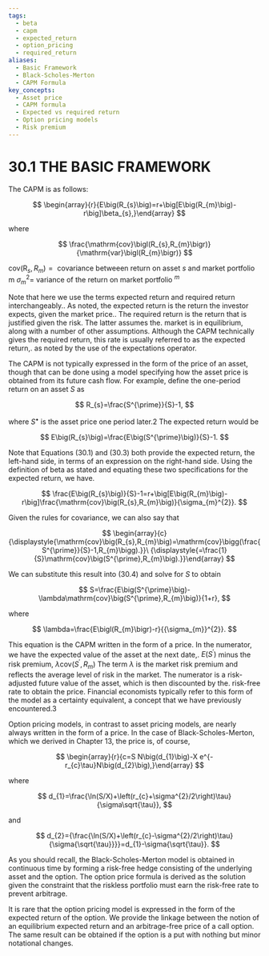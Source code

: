 ```yaml
---
tags:
  - beta
  - capm
  - expected_return
  - option_pricing
  - required_return
aliases:
  - Basic Framework
  - Black-Scholes-Merton
  - CAPM Formula
key_concepts:
  - Asset price
  - CAPM formula
  - Expected vs required return
  - Option pricing models
  - Risk premium
---
```


# 30.1 THE BASIC FRAMEWORK

The CAPM is as follows:

$$
\begin{array}{r}{E\big(R_{s}\big)=r+\big[E\big(R_{m}\big)-r\big]\beta_{s},}\end{array}
$$

where

$$
\frac{\mathrm{cov}\bigl(R_{s},R_{m}\bigr)}{\mathrm{var}\bigl(R_{m}\bigr)}
$$

$\mathrm{cov}\left(\mathrm{R}_{s},R_{m}\right)=\mathrm{}$ covariance betweeen return on asset $s$ and market portfolio m $\sigma_{m}^{2}=$ variance of the return on market portfolio $^m$

Note that here we use the terms expected return and required return interchangeably.. As noted, the expected return is the return the investor expects, given the market price.. The required return is the return that is justified given the risk. The latter assumes the. market is in equilibrium, along with a number of other assumptions. Although the CAPM technically gives the required return, this rate is usually referred to as the expected return,. as noted by the use of the expectations operator.

The CAPM is not typically expressed in the form of the price of an asset, though that can be done using a model specifying how the asset price is obtained from its future cash flow. For example, define the one-period return on an asset $S$ as

$$
R_{s}=\frac{S^{\prime}}{S}-1,
$$

where $S^{\bullet}$ is the asset price one period later.2 The expected return would be

$$
E\big(R_{s}\big)=\frac{E\big(S^{\prime}\big)}{S}-1.
$$

Note that Equations (30.1) and (30.3) both provide the expected return, the left-hand side, in terms of an expression on the right-hand side. Using the definition of beta as stated and equating these two specifications for the expected return, we have.

$$
\frac{E\big(R_{s}\big)}{S}-1=r+\big[E\big(R_{m}\big)-r\big]\frac{\mathrm{cov}\big(R_{s},R_{m}\big)}{\sigma_{m}^{2}}.
$$

Given the rules for covariance, we can also say that

$$
\begin{array}{c}{\displaystyle{\mathrm{cov}\big(R_{s},R_{m}\big)=\mathrm{cov}\bigg(\frac{S^{\prime}}{S}-1,R_{m}\bigg).}}\ {\displaystyle{=\frac{1}{S}\mathrm{cov}\big(S^{\prime},R_{m}\big).}}\end{array}
$$

We can substitute this result into (30.4) and solve for $S$ to obtain

$$
S=\frac{E\big(S^{\prime}\big)-\lambda\mathrm{cov}\big(S^{\prime},R_{m}\big)}{1+r},
$$

where

$$
\lambda=\frac{E\bigl(R_{m}\bigr)-r}{{\sigma_{m}}^{2}}.
$$

This equation is the CAPM written in the form of a price. In the numerator, we have the expected value of the asset at the next date,. $E\big(S^{\prime}\big)$ minus the risk premium, $\lambda\mathrm{cov}\left(S^{\prime},R_{m}\right)$ The term $\lambda$ is the market risk premium and reflects the average level of risk in the market. The numerator is a risk-adjusted future value of the asset, which is then discounted by the. risk-free rate to obtain the price. Financial economists typically refer to this form of the model as a certainty equivalent, a concept that we have previously encountered.3

Option pricing models, in contrast to asset pricing models, are nearly always written in the form of a price. In the case of Black-Scholes-Merton, which we derived in Chapter 13, the price is, of course,

$$
\begin{array}{r}{c=S N\big(d_{1}\big)-X e^{-r_{c}\tau}N\big(d_{2}\big),}\end{array}
$$

where

$$
d_{1}=\frac{\ln(S/X)+\left(r_{c}+\sigma^{2}/2\right)\tau}{\sigma\sqrt{\tau}},
$$

and

$$
d_{2}={\frac{\ln(S/X)+\left(r_{c}-\sigma^{2}/2\right)\tau}{\sigma{\sqrt{\tau}}}}=d_{1}-\sigma{\sqrt{\tau}}.
$$

As you should recall, the Black-Scholes-Merton model is obtained in continuous time by forming a risk-free hedge consisting of the underlying asset and the option. The option price formula is derived as the solution given the constraint that the riskless portfolio must earn the risk-free rate to prevent arbitrage.

It is rare that the option pricing model is expressed in the form of the expected return of the option. We provide the linkage between the notion of an equilibrium expected return and an arbitrage-free price of a call option. The same result can be obtained if the option is a put with nothing but minor notational changes.
